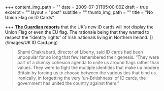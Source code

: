 +++
content_img_path = ""
date = 2009-07-31T05:00:00Z
draft = true
excerpt = ""
layout = "post"
subtitle = ""
thumb_img_path = ""
title = "No Union Flag on ID Cards"

+++
[**The Guardian reports**](http://www.guardian.co.uk/politics/2009/jul/30/identity-cards-union-flag-uk) that the UK’s new ID cards will not display the Union Flag or even the EU flag. The rationale being that they wanted to respect the “identity rights” of Irish nationals living in Northern Ireland.![](/images/UK ID Card.png)

> Shami Chakrabarti, director of Liberty, said ID cards had been unpopular for so long that few remembered their genesis. “They were part of a clumsy cohesion agenda to unite us around flags rather than values. They were to fight the multiple identities that make up modern Britain by forcing us to choose between the various ties that bind us. Ironically, in forgetting the very ‘un-Britishness’ of ID cards, the government has united the country against them.”